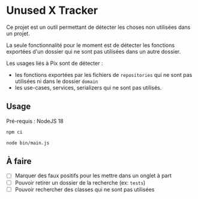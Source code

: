 # Unused X Tracker

Ce projet est un outil permettant de détecter les choses non utilisées dans un projet.

La seule fonctionnalité pour le moment est de détecter les fonctions exportées d'un dossier qui ne sont pas utilisées
dans un autre dossier.

Les usages liés à Pix sont de détecter :
- les fonctions exportées par les fichiers de `repositories` qui ne sont pas utilisées
ni dans le dossier `domain`
- les use-cases, services, serializers qui ne sont pas utilisés.

## Usage

Pré-requis : NodeJS 18

```bash
npm ci
```

```
node bin/main.js 
```

## À faire

- [ ] Marquer des faux positifs pour les mettre dans un onglet à part
- [ ] Pouvoir retirer un dossier de la recherche (ex: `tests`)
- [ ] Pouvoir rechercher des classes qui ne sont pas utilisées
